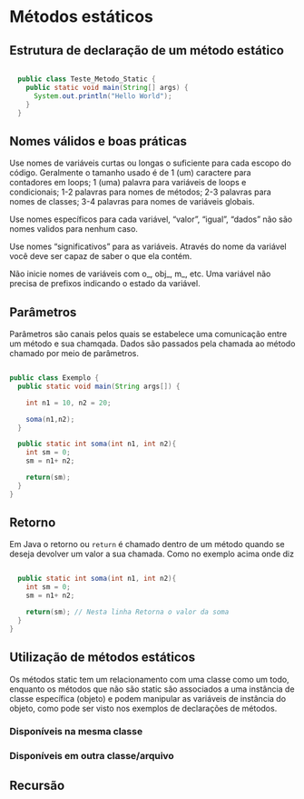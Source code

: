# Métodos estáticos

  ## Estrutura de declaração de um método estático
  
  ```java
  
    public class Teste_Metodo_Static {
      public static void main(String[] args) {
        System.out.println("Hello World");
      }
    }
  
  ```
  
  ## Nomes válidos e boas práticas
  
  Use nomes de variáveis curtas ou longas o suficiente para cada escopo do código. Geralmente o tamanho usado é de 1 (um) caractere para contadores em loops; 
  1 (uma) palavra para variáveis de loops e condicionais; 
  1-2 palavras para nomes de métodos; 
  2-3 palavras para nomes de classes; 
  3-4 palavras para nomes de variáveis globais.

  Use nomes específicos para cada variável, “valor”, “igual”, “dados” não são nomes validos para nenhum caso.

  Use nomes “significativos” para as variáveis. Através do nome da variável você deve ser capaz de saber o que ela contém.

  Não inicie nomes de variáveis com o_, obj_, m_, etc. Uma variável não precisa de prefixos indicando o estado da variável.
    
  ## Parâmetros
  
  Parâmetros são canais pelos quais se estabelece uma comunicação entre um método e sua chamqada.
  Dados são passados pela chamada ao método chamado por meio de parâmetros.
    
  ```java

  public class Exemplo {
    public static void main(String args[]) {

      int n1 = 10, n2 = 20;

      soma(n1,n2);
    }

    public static int soma(int n1, int n2){
      int sm = 0;
      sm = n1+ n2;

      return(sm);
    }
  }

  ```
    
  ## Retorno   
  
  Em Java o retorno ou ```return``` é chamado dentro de um método quando se deseja devolver um valor a sua chamada.
  Como no exemplo acima onde diz
  
  ```java

    public static int soma(int n1, int n2){
      int sm = 0;
      sm = n1+ n2;

      return(sm); // Nesta linha Retorna o valor da soma
    }
  }

  ```
  ## Utilização de métodos estáticos
  
  Os métodos static tem um relacionamento com uma classe como um todo, enquanto os métodos que não são static 
  são associados a uma instância de classe específica (objeto) e podem manipular as variáveis de instância do objeto, 
  como pode ser visto nos exemplos de declarações de métodos.
  
  ### Disponíveis na mesma classe
  ### Disponíveis em outra classe/arquivo
  ## Recursão
